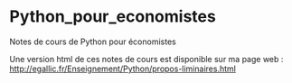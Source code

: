# Python_pour_economistes
Notes de cours de Python pour économistes

Une version html de ces notes de cours est disponible sur ma page web : http://egallic.fr/Enseignement/Python/propos-liminaires.html
